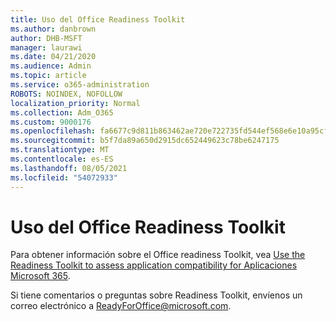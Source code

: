 ```yaml
---
title: Uso del Office Readiness Toolkit
ms.author: danbrown
author: DHB-MSFT
manager: laurawi
ms.date: 04/21/2020
ms.audience: Admin
ms.topic: article
ms.service: o365-administration
ROBOTS: NOINDEX, NOFOLLOW
localization_priority: Normal
ms.collection: Adm_O365
ms.custom: 9000176
ms.openlocfilehash: fa6677c9d811b863462ae720e722735fd544ef568e6e10a95cff35e54948735e
ms.sourcegitcommit: b5f7da89a650d2915dc652449623c78be6247175
ms.translationtype: MT
ms.contentlocale: es-ES
ms.lasthandoff: 08/05/2021
ms.locfileid: "54072933"
---
```

# <a name="using-the-office-readiness-toolkit"></a>Uso del Office Readiness Toolkit

Para obtener información sobre el Office readiness Toolkit, vea [Use the Readiness Toolkit to assess application compatibility for Aplicaciones Microsoft 365](https://docs.microsoft.com/DeployOffice/readiness-toolkit-application-compatibility-microsoft-365-apps).

Si tiene comentarios o preguntas sobre Readiness Toolkit, envíenos un correo electrónico a ReadyForOffice@microsoft.com.
